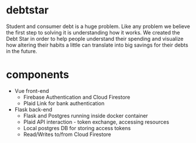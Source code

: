 # debtstar

Student and consumer debt is a huge problem. Like any problem we believe the first step to solving it is understanding how it works. We created the Debt Star in order to help people understand their spending and visualize how altering their habits a little can translate into big savings for their debts in the future.

# components
- Vue front-end
  - Firebase Authentication and Cloud Firestore
  - Plaid Link for bank authentication
- Flask back-end
  - Flask and Postgres running inside docker container
  - Plaid API interaction - token exchange, accessing resources
  - Local postgres DB for storing access tokens
  - Read/Writes to/from Cloud Firestore
